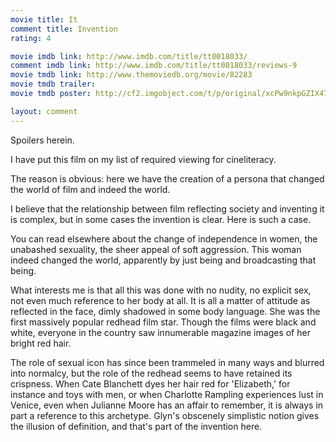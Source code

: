 ```yaml
---
movie title: It
comment title: Invention
rating: 4

movie imdb link: http://www.imdb.com/title/tt0018033/
comment imdb link: http://www.imdb.com/title/tt0018033/reviews-9
movie tmdb link: http://www.themoviedb.org/movie/82283
movie tmdb trailer: 
movie tmdb poster: http://cf2.imgobject.com/t/p/original/xcPw9nkpGZIX475Fm6MkV9CDiWZ.jpg

layout: comment
---
```


Spoilers herein.

I have put this film on my list of required viewing for cineliteracy.

The reason is obvious: here we have the creation of a persona that changed the world of film and indeed the world.

I believe that the relationship between film reflecting society and inventing it is complex, but in some cases the invention is clear. Here is such a case.

You can read elsewhere about the change of independence in women, the unabashed sexuality, the sheer appeal of soft aggression. This woman indeed changed the world, apparently by just being and broadcasting that being.

What interests me is that all this was done with no nudity, no explicit sex, not even much reference to her body at all. It is all a matter of attitude as reflected in the face, dimly shadowed in some body language. She was the first massively popular redhead film star. Though the films were black and white, everyone in the country saw innumerable magazine images of her bright red hair.

The role of sexual icon has since been trammeled in many ways and blurred into normalcy, but the role of the redhead seems to have retained its crispness. When Cate Blanchett dyes her hair red for 'Elizabeth,' for instance and toys with men, or when Charlotte Rampling experiences lust in Venice, even when Julianne Moore has an affair to remember, it is always in part a reference to this archetype. Glyn's obscenely simplistic notion gives the illusion of definition, and that's part of the invention here.